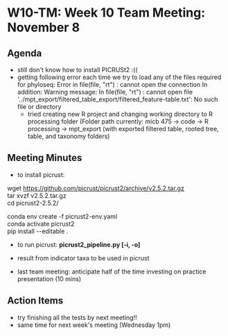 # W10-TM: Week 10 Team Meeting: November 8

## Agenda

* still don't know how to install PICRUSt2 :((
* getting following error each time we try to load any of the files required for phyloseq:
    Error in file(file, "rt") : cannot open the connection
    In addition: Warning message:
    In file(file, "rt") :
    cannot open file '../mpt_export/filtered_table_export/filtered_feature-table.txt': No such   file or directory
  * tried creating new R project and changing working directory to R processing folder (Folder path currently: micb 475 -> code -> R processing -> mpt_export (with exported filtered table, rooted tree, table, and taxonomy folders) 


## Meeting Minutes
* to install picrust:

wget https://github.com/picrust/picrust2/archive/v2.5.2.tar.gz <br>
tar xvzf  v2.5.2.tar.gz <br>
cd picrust2-2.5.2/ <br>

conda env create -f picrust2-env.yaml <br>
conda activate picrust2 <br>
pip install --editable . <br>

* to run picrust: **picrust2_pipeline.py [-i, -o]**

* result from indicator taxa to be used in picrust
  
* last team meeting: anticipate half of the time investing on practice presentation (10 mins)


## Action Items
* try finishing all the tests by next meeting!!
* same time for next week's meeting (Wednesday 1pm)
  
  
